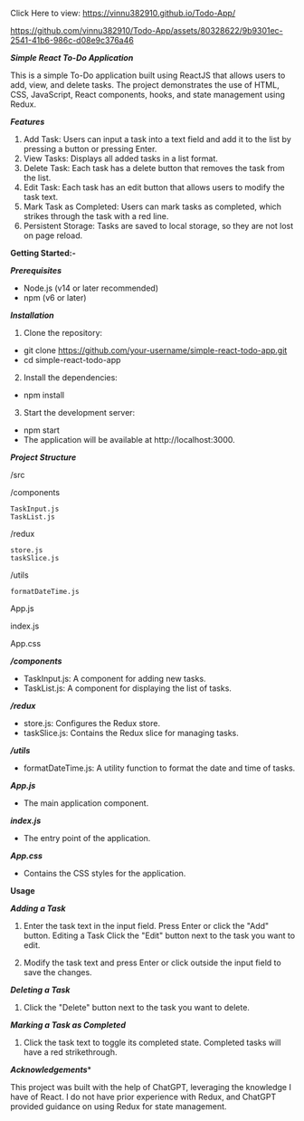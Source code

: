 Click Here to view: https://vinnu382910.github.io/Todo-App/


https://github.com/vinnu382910/Todo-App/assets/80328622/9b9301ec-2541-41b6-986c-d08e9c376a46

***Simple React To-Do Application***

This is a simple To-Do application built using ReactJS that allows users to add, view, and delete tasks. The project demonstrates the use of HTML, CSS, JavaScript, React components, hooks, and state management using Redux.

***Features***

1) Add Task: Users can input a task into a text field and add it  to the list by pressing a button or pressing Enter.
2) View Tasks: Displays all added tasks in a list format.
3) Delete Task: Each task has a delete button that removes the task from the list.
4) Edit Task: Each task has an edit button that allows users to modify the task text.
5) Mark Task as Completed: Users can mark tasks as completed, which strikes through the task with a red line.
6) Persistent Storage: Tasks are saved to local storage, so they are not lost on page reload.
 

****Getting Started:-****

***Prerequisites***

* Node.js (v14 or later recommended)
* npm (v6 or later)

***Installation***

1) Clone the repository:
* git clone https://github.com/your-username/simple-react-todo-app.git
* cd simple-react-todo-app
2) Install the dependencies:
* npm install
3) Start the development server:
* npm start
* The application will be available at http://localhost:3000.

***Project Structure***

 /src 

  /components
 
    TaskInput.js
    TaskList.js
  /redux
 
    store.js
    taskSlice.js
 
  /utils
 
    formatDateTime.js
  
  App.js
  
  index.js
  
  App.css

***/components***

* TaskInput.js: A component for adding new tasks.
* TaskList.js: A component for displaying the list of tasks.

***/redux***

* store.js: Configures the Redux store.
* taskSlice.js: Contains the Redux slice for managing tasks.

***/utils***

* formatDateTime.js: A utility function to format the date and time of tasks.

***App.js***
* The main application component.

***index.js***
* The entry point of the application.

***App.css***
* Contains the CSS styles for the application.

****Usage****

***Adding a Task***

1) Enter the task text in the input field.
Press Enter or click the "Add" button.
Editing a Task
Click the "Edit" button next to the task you want to edit.

2) Modify the task text and press Enter or click outside the input field to save the changes.

***Deleting a Task***

1) Click the "Delete" button next to the task you want to delete.

***Marking a Task as Completed***

1) Click the task text to toggle its completed state. Completed tasks will have a red strikethrough.

***Acknowledgements****

This project was built with the help of ChatGPT, leveraging the knowledge I have of React. I do not have prior experience with Redux, and ChatGPT provided guidance on using Redux for state management.

